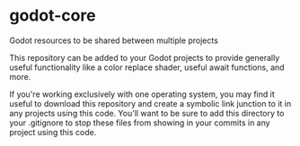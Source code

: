 # godot-core
Godot resources to be shared between multiple projects

This repository can be added to your Godot projects to provide generally useful functionality like a color replace shader, useful await functions, and more.

If you're working exclusively with one operating system, you may find it useful to download this repository and create a symbolic link junction to it in any projects using this code.
You'll want to be sure to add this directory to your .gitignore to stop these files from showing in your commits in any project using this code.
